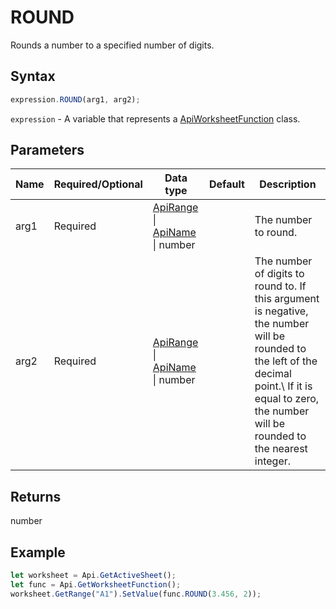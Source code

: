 # ROUND

Rounds a number to a specified number of digits.

## Syntax

```javascript
expression.ROUND(arg1, arg2);
```

`expression` - A variable that represents a [ApiWorksheetFunction](../ApiWorksheetFunction.md) class.

## Parameters

| **Name** | **Required/Optional** | **Data type** | **Default** | **Description** |
| ------------- | ------------- | ------------- | ------------- | ------------- |
| arg1 | Required | [ApiRange](../../ApiRange/ApiRange.md) \| [ApiName](../../ApiName/ApiName.md) \| number |  | The number to round. |
| arg2 | Required | [ApiRange](../../ApiRange/ApiRange.md) \| [ApiName](../../ApiName/ApiName.md) \| number |  | The number of digits to round to. If this argument is negative, the number will be rounded to the left of the decimal point.\ If it is equal to zero, the number will be rounded to the nearest integer. |

## Returns

number

## Example



```javascript editor-xlsx
let worksheet = Api.GetActiveSheet();
let func = Api.GetWorksheetFunction();
worksheet.GetRange("A1").SetValue(func.ROUND(3.456, 2));
```
